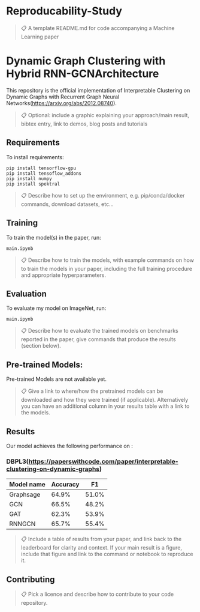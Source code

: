 # Reproducability-Study
>📋  A template README.md for code accompanying a Machine Learning paper
# Dynamic Graph Clustering with Hybrid RNN-GCNArchitecture

This repository is the official implementation of Interpretable Clustering on Dynamic Graphs with Recurrent Graph Neural Networks(https://arxiv.org/abs/2012.08740). 

>📋  Optional: include a graphic explaining your approach/main result, bibtex entry, link to demos, blog posts and tutorials
## Requirements

To install requirements:

```setup
pip install tensorflow-gpu
pip install tensoflow_addons
pip install numpy
pip install spektral
```

>📋  Describe how to set up the environment, e.g. pip/conda/docker commands, download datasets, etc...
## Training

To train the model(s) in the paper, run:

```train
main.ipynb
```

>📋  Describe how to train the models, with example commands on how to train the models in your paper, including the full training procedure and appropriate hyperparameters.
## Evaluation

To evaluate my model on ImageNet, run:

```eval
main.ipynb
```

>📋  Describe how to evaluate the trained models on benchmarks reported in the paper, give commands that produce the results (section below).
## Pre-trained Models:

Pre-trained Models are not available yet.

>📋  Give a link to where/how the pretrained models can be downloaded and how they were trained (if applicable).  Alternatively you can have an additional column in your results table with a link to the models.
## Results

Our model achieves the following performance on :

### DBPL3(https://paperswithcode.com/paper/interpretable-clustering-on-dynamic-graphs)

| Model name         |    Accuracy     |       F1       |
| ------------------ |---------------- | -------------- |
| Graphsage          |     64.9%       |      51.0%     |
| GCN                |     66.5%       |      48.2%     |
| GAT                |     62.3%       |      53.9%     |
| RNNGCN             |     65.7%       |      55.4%     |

>📋  Include a table of results from your paper, and link back to the leaderboard for clarity and context. If your main result is a figure, include that figure and link to the command or notebook to reproduce it. 

## Contributing

>📋  Pick a licence and describe how to contribute to your code repository. 
